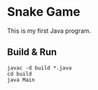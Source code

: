# Snake Game
This is my first Java program.
## Build & Run
```
javac -d build *.java
cd build
java Main
```